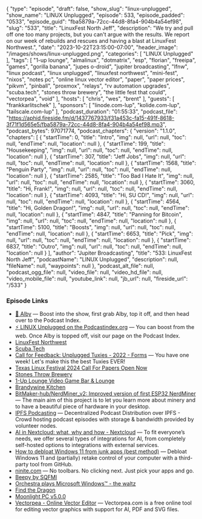 {
  "type": "episode",
  "draft": false,
  "show_slug": "linux-unplugged",
  "show_name": "LINUX Unplugged",
  "episode": 533,
  "episode_padded": "0533",
  "episode_guid": "fba5879a-72cc-44d8-8fa4-904b4a54ef98",
  "slug": "533",
  "title": "LinuxFest North Jeff",
  "description": "We try and pull off one too many projects, but you can't argue with the results. We report on our week of rebuilds and rescues and having a blast at LinuxFest Northwest.",
  "date": "2023-10-22T23:15:00-07:00",
  "header_image": "/images/shows/linux-unplugged.png",
  "categories": [
    "LINUX Unplugged"
  ],
  "tags": [
    "1-up lounge",
    "almalinux",
    "dotmatrix",
    "esp",
    "florian",
    "freeipa",
    "games",
    "gorilla banana",
    "jupes o-droid",
    "jupiter broadcasting",
    "lfnw",
    "linux podcast",
    "linux unplugged",
    "linuxfest northwest",
    "mini-fest",
    "nixos",
    "notes pc",
    "online linux vector editor",
    "paper",
    "paper prices",
    "pikvm",
    "pinball",
    "proxmox",
    "relays",
    "rv automation upgrades",
    "scuba.tech",
    "stones throw brewery",
    "the little fest that could",
    "vectorpea",
    "void"
  ],
  "hosts": [
    "chris",
    "wes",
    "brent"
  ],
  "guests": [
    "frankkarlitschek"
  ],
  "sponsors": [
    "linode.com-lup",
    "kolide.com-lup",
    "tailscale.com-lup"
  ],
  "podcast_duration": "01:55:33",
  "podcast_file": "https://aphid.fireside.fm/d/1437767933/f31a453c-fa15-491f-8618-3f71f1d565e5/fba5879a-72cc-44d8-8fa4-904b4a54ef98.mp3",
  "podcast_bytes": 97071774,
  "podcast_chapters": {
    "version": "1.1.0",
    "chapters": [
      {
        "startTime": 0,
        "title": "Intro",
        "img": null,
        "url": null,
        "toc": null,
        "endTime": null,
        "location": null
      },
      {
        "startTime": 199,
        "title": "Housekeeping",
        "img": null,
        "url": null,
        "toc": null,
        "endTime": null,
        "location": null
      },
      {
        "startTime": 307,
        "title": "Jeff Jobs",
        "img": null,
        "url": null,
        "toc": null,
        "endTime": null,
        "location": null
      },
      {
        "startTime": 1568,
        "title": "Penguin Party",
        "img": null,
        "url": null,
        "toc": null,
        "endTime": null,
        "location": null
      },
      {
        "startTime": 2585,
        "title": "Too Bad I Hate It",
        "img": null,
        "url": null,
        "toc": null,
        "endTime": null,
        "location": null
      },
      {
        "startTime": 3060,
        "title": "Hi, Frank!",
        "img": null,
        "url": null,
        "toc": null,
        "endTime": null,
        "location": null
      },
      {
        "startTime": 4093,
        "title": "Hi, SU CD!",
        "img": null,
        "url": null,
        "toc": null,
        "endTime": null,
        "location": null
      },
      {
        "startTime": 4564,
        "title": "Hi, Golden Dragon!",
        "img": null,
        "url": null,
        "toc": null,
        "endTime": null,
        "location": null
      },
      {
        "startTime": 4847,
        "title": "Panning for Bitcoin",
        "img": null,
        "url": null,
        "toc": null,
        "endTime": null,
        "location": null
      },
      {
        "startTime": 5100,
        "title": "Boosts",
        "img": null,
        "url": null,
        "toc": null,
        "endTime": null,
        "location": null
      },
      {
        "startTime": 6653,
        "title": "Pick",
        "img": null,
        "url": null,
        "toc": null,
        "endTime": null,
        "location": null
      },
      {
        "startTime": 6837,
        "title": "Outro",
        "img": null,
        "url": null,
        "toc": null,
        "endTime": null,
        "location": null
      }
    ],
    "author": "Jupiter Broadcasting",
    "title": "533: LinuxFest North Jeff",
    "podcastName": "LINUX Unplugged",
    "description": null,
    "fileName": null,
    "waypoints": null
  },
  "podcast_alt_file": null,
  "podcast_ogg_file": null,
  "video_file": null,
  "video_hd_file": null,
  "video_mobile_file": null,
  "youtube_link": null,
  "jb_url": null,
  "fireside_url": "/533"
}


### Episode Links

  * [🎉 Alby](https://getalby.com/ "🎉 Alby") — Boost into the show, first grab Alby, top it off, and then head over to the Podcast Index.
  * [⚡️ LINUX Unplugged on the Podcastindex.org](https://podcastindex.org/podcast/575694 "⚡️ LINUX Unplugged on the Podcastindex.org") — You can boost from the web. Once Alby is topped off, visit our page on the Podcast Index.
  * [LinuxFest Northwest](https://linuxfestnorthwest.org/ "LinuxFest Northwest")
  * [Scuba.Tech](https://www.scuba.tech/ "Scuba.Tech")
  * [Call for Feedback: Unplugged Tuxies - 2022 - Forms](https://nextcloud.tuxies.party/apps/forms/NcC8exyT3XFQwQZZ "Call for Feedback: Unplugged Tuxies - 2022 - Forms") — You have one week! Let's make this the best Tuxies EVER!
  * [Texas Linux Festival 2024 Call For Papers Open Now](https://2024.texaslinuxfest.org/ "Texas Linux Festival 2024 Call For Papers Open Now")
  * [Stones Throw Brewery](https://www.stonesthrowbrewery.com/ "Stones Throw Brewery")
  * [1-Up Lounge Video Game Bar & Lounge](https://www.1-uplounge.com/ "1-Up Lounge Video Game Bar & Lounge")
  * [Brandywine Kitchen](https://brandywinekitchen.com/ "Brandywine Kitchen")
  * [BitMaker-hub/NerdMiner_v2: Improved version of first ESP32 NerdMiner](https://github.com/BitMaker-hub/NerdMiner_v2 "BitMaker-hub/NerdMiner_v2: Improved version of first ESP32 NerdMiner") — The main aim of this project is to let you learn more about minery and to have a beautiful piece of hardware in your desktop.
  * [IPFS Podcasting](https://ipfspodcasting.net/ "IPFS Podcasting") — Decentralized Podcast Distribution over IPFS - Crowd hosting podcast episodes with storage & bandwidth provided by volunteer nodes.
  * [AI in Nextcloud: what, why and how - Nextcloud](https://nextcloud.com/blog/ai-in-nextcloud-what-why-and-how/ "AI in Nextcloud: what, why and how - Nextcloud") — To fit everyone’s needs, we offer several types of integrations for AI, from completely self-hosted options to integrations with external services.
  * [How to debloat Windows 11 from junk apps (best method)](https://pureinfotech.com/debloat-windows-11/ "How to debloat Windows 11 from junk apps \(best method\)") — Debloat Windows 11 and (partially) retake control of your computer with a third-party tool from GitHub.
  * [ninite.com](http://ninite.com "ninite.com") — No toolbars. No clicking next. Just pick your apps and go.
  * [Beepy by SQFMI](https://beepy.sqfmi.com/ "Beepy by SQFMI")
  * [Orchestra plays Microsoft Windows™ - the waltz](https://youtu.be/dGKwx-BFO0E "Orchestra plays Microsoft Windows™ - the waltz")
  * [Find the Dragon](https://www.goldenblogathon.com/ "Find the Dragon")
  * [Moonlight PC v5.0.0](https://github.com/moonlight-stream/moonlight-qt/releases/tag/v5.0.0 "Moonlight PC v5.0.0")
  * [Vectorpea - Online Vector Editor](https://www.vectorpea.com/ "Vectorpea - Online Vector Editor") — Vectorpea.com is a free online tool for editing vector graphics with support for AI, PDF and SVG files.


